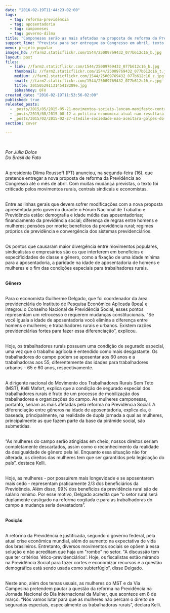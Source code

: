 ```yaml
---
date: "2016-02-19T11:44:23-02:00"
tags:
  - tag: reforma-previdência
  - tag: aposentadoria
  - tag: camponeses
  - tag: governo-dilma
title: "Camponesas serão as mais afetadas na proposta de reforma da Previdência, afirma ativista\n"
support_line: "Prevista para ser entregue ao Congresso em abril, texto é criticado pelos movimentos rurais, centrais sindicais e economistas."
menu: projeto popular
images_hd: //farm2.staticflickr.com/1544/25009769432_077b612c16_b.jpg
layout: post
files:
  - link: //farm2.staticflickr.com/1544/25009769432_077b612c16_b.jpg
    thumbnail: //farm2.staticflickr.com/1544/25009769432_077b612c16_t.jpg
    medium: //farm2.staticflickr.com/1544/25009769432_077b612c16_z.jpg
    small: //farm2.staticflickr.com/1544/25009769432_077b612c16_n.jpg
    title: 20150529113145418209e.jpg
    $$hashKey: 0FX
created_date: "2016-02-19T11:53:56-02:00"
published: true
releated_posts:
  - _posts/2015/05/2015-05-21-movimentos-sociais-lancam-manifesto-contra-ajuste-fiscal.md
  - _posts/2015/08/2015-08-12-a-politica-economica-atual-nao-resultara-na-retomada-do-crescimento-diz-marcio-pochmann.md
  - _posts/2015/02/2015-02-27-stedile-sociedade-nao-aceitara-golpes-do-congresso-ou-poder-judiciario.md
section: cover

---
```

<p>&nbsp;</p>

<p><em>Por J&uacute;lia&nbsp;Dolce<br />
Do Brasil de Fato</em></p>

<p><br />
A presidenta Dilma Rousseff (PT) anunciou, na segunda-feira (16), que pretende entregar a nova proposta de reforma da Previd&ecirc;ncia ao Congresso at&eacute; o m&ecirc;s de abril. Com muitas mudan&ccedil;a previstas, o texto foi criticado pelos movimentos rurais, centrais sindicais e economistas.</p>

<p><br />
Entre as linhas gerais que devem sofrer modifica&ccedil;&otilde;es com a nova proposta apresentada pelo governo durante o F&oacute;rum Nacional de Trabalho e Previd&ecirc;ncia&nbsp;est&atilde;o: demografia e idade m&eacute;dia das aposentadorias; financiamento da previd&ecirc;ncia social; diferen&ccedil;a de regras entre homens e mulheres; pens&otilde;es por morte; benef&iacute;cios da previd&ecirc;ncia rural; regimes pr&oacute;prios de previd&ecirc;ncia e converg&ecirc;ncia dos sistemas previdenci&aacute;rios.</p>

<p><br />
Os pontos que causaram maior diverg&ecirc;ncia entre movimentos populares, sindicalistas e empres&aacute;rios s&atilde;o os que interferem em benef&iacute;cios e especificidades de classe e g&ecirc;nero, como a fixa&ccedil;&atilde;o de uma idade m&iacute;nima para a aposentadoria, a paridade na idade de aposentadoria de homens e mulheres e o fim das condi&ccedil;&otilde;es especiais para trabalhadores rurais.</p>

<p><br />
<strong>G&ecirc;nero</strong></p>

<p><br />
Para o economista Guilherme Delgado, que foi coordenador da &aacute;rea previdenci&aacute;ria do Instituto de Pesquisa Econ&ocirc;mica Aplicada (Ipea) e integrou o Conselho Nacional de Previd&ecirc;ncia Social, esses pontos representam um retrocesso e requerem mudan&ccedil;as constitucionais. &quot;Se voc&ecirc; iguala a idade de aposentadoria voc&ecirc; elimina a diferen&ccedil;a entre homens e mulheres; e trabalhadores rurais e urbanos. Existem raz&otilde;es previdenci&aacute;rias fortes para fazer essa diferencia&ccedil;&atilde;o&rdquo;, explicou.</p>

<p><br />
Hoje, os trabalhadores rurais possuem uma condi&ccedil;&atilde;o de segurado especial, uma vez que o trabalho agr&iacute;cola &eacute; entendido como mais desgastante. Os trabalhadores do campo podem se aposentar aos 60 anos e a trabalhadoras aos 55, diferentemente das idades para trabalhadores urbanos &ndash; 65 e 60 anos, respectivamente.</p>

<p><br />
A dirigente nacional do Movimento dos Trabalhadores Rurais Sem Teto (MST), Kelli Mafort, explica que a condi&ccedil;&atilde;o de segurado especial dos trabalhadores rurais &eacute; fruto de um processo de mobiliza&ccedil;&atilde;o dos trabalhadores e organiza&ccedil;&otilde;es do campo. As mulheres camponesas, portanto, seriam as mais afetadas pela reforma na Previd&ecirc;ncia Social. A diferencia&ccedil;&atilde;o entre g&ecirc;neros na idade de aposentadoria, explica ela, &eacute; baseada, principalmente, na realidade de dupla jornada a qual as mulheres, principalmente as que fazem parte da base da pir&acirc;mide social, s&atilde;o submetidas.</p>

<p><br />
&ldquo;As mulheres do campo ser&atilde;o atingidas em cheio, nossos direitos seriam completamente descartados, assim como o reconhecimento da realidade da desigualdade de g&ecirc;nero pela lei. Enquanto essa situa&ccedil;&atilde;o n&atilde;o for alterada, os direitos das mulheres tem que ser garantidos pela legisla&ccedil;&atilde;o do pa&iacute;s&rdquo;, destaca Kelli.</p>

<p><br />
Hoje, as mulheres - por possu&iacute;rem mais longevidade e se aposentarem mais cedo - representam praticamente 2/3 dos benefici&aacute;rios da Previd&ecirc;ncia. Al&eacute;m disso, 99% dos benef&iacute;cios da previd&ecirc;ncia rural s&atilde;o de sal&aacute;rio m&iacute;nimo. Por esse motivo, Delgado acredita que &ldquo;o setor rural ser&aacute; duplamente castigado na reforma cogitada e para as trabalhadoras do campo a mudan&ccedil;a seria devastadora&rdquo;.</p>

<p><br />
<strong>Posi&ccedil;&atilde;o</strong></p>

<p><br />
A reforma da Previd&ecirc;ncia &eacute; justificada, segundo o governo federal, pela atual crise econ&ocirc;mica mundial, al&eacute;m do aumento na expectativa de vida dos brasileiros. Entretanto, diversos movimentos sociais se op&otilde;em &agrave; essa solu&ccedil;&atilde;o e n&atilde;o acreditam que haja um &quot;rombo&quot; no setor. &quot;A discuss&atilde;o tem que ter crit&eacute;rios &#39;&eacute;tico-previdenci&aacute;rios&#39;. Hoje, os fiscalistas est&atilde;o mirando na Previd&ecirc;ncia Social para fazer cortes e economizar recursos e a quest&atilde;o demogr&aacute;fica est&aacute; sendo usada como subterf&uacute;gio&rdquo;, disse Delgado.</p>

<p><br />
Neste ano, al&eacute;m dos temas usuais, as mulheres do MST e da Via Campesina pretendem pautar a quest&atilde;o da reforma na Previd&ecirc;ncia na Jornada Nacional do Dia Internacional da Mulher, que acontece em 8 de mar&ccedil;o. &ldquo;N&oacute;s vamos lutar para que as mulheres n&atilde;o percam o direito de seguradas especiais, especialmente as trabalhadoras rurais&rdquo;, declara Kelli.</p>
